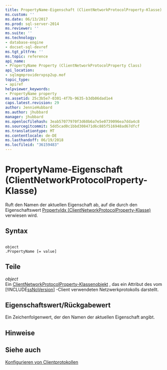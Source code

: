 ```yaml
---
title: PropertyName-Eigenschaft (ClientNetworkProtocolProperty-Klasse) | Microsoft Docs
ms.custom: ''
ms.date: 06/13/2017
ms.prod: sql-server-2014
ms.reviewer: ''
ms.suite: ''
ms.technology:
- database-engine
- docset-sql-devref
ms.tgt_pltfrm: ''
ms.topic: reference
api_name:
- PropertyName Property (ClientNetworkProtocolProperty Class)
api_location:
- sqlmgmproviderxpsp2up.mof
topic_type:
- apiref
helpviewer_keywords:
- PropertyName property
ms.assetid: 25c3b5e7-0301-4f7b-9635-b3db06dad1e4
caps.latest.revision: 29
author: JennieHubbard
ms.author: jhubbard
manager: jhubbard
ms.openlocfilehash: 3eab57077970f3d60b6a7e5e0739096ea7dda4c8
ms.sourcegitcommit: 5dd5cad0c1bbd308471d6c885f516948ad67dfcf
ms.translationtype: MT
ms.contentlocale: de-DE
ms.lasthandoff: 06/19/2018
ms.locfileid: "36159483"
---
```

# <a name="propertyname-property-clientnetworkprotocolproperty-class"></a>PropertyName-Eigenschaft (ClientNetworkProtocolProperty-Klasse)
  Ruft den Namen der aktuellen Eigenschaft ab, auf die durch den Eigenschaftswert [PropertyIdx (ClientNetworkProtocolProperty-Klasse)](clientnetworkprotocolproperty-class.md) verwiesen wird.  
  
## <a name="syntax"></a>Syntax  
  
```  
  
object  
.PropertyName [= value]  
```  
  
## <a name="parts"></a>Teile  
 *object*  
 Ein [ClientNetworkProtocolProperty-Klassenobjekt](clientnetworkprotocolproperty-class.md) , das ein Attribut des vom [!INCLUDE[ssNoVersion](../../../includes/ssnoversion-md.md)] -Client verwendeten Netzwerkprotokolls darstellt.  
  
## <a name="property-valuereturn-value"></a>Eigenschaftswert/Rückgabewert  
 Ein Zeichenfolgenwert, der den Namen der aktuellen Eigenschaft angibt.  
  
## <a name="remarks"></a>Hinweise  
  
## <a name="see-also"></a>Siehe auch  
 [Konfigurieren von Clientprotokollen](../../../database-engine/configure-windows/configure-client-protocols.md)  
  
  